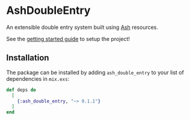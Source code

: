# AshDoubleEntry

An extensible double entry system built using [Ash](ash-hq.org) resources.

See the [getting started guide](https://hexdocs.pm/ash_double_entry/get-started-with-double-entry.html) to
setup the project!

## Installation

The package can be installed by adding `ash_double_entry` to your list of dependencies in `mix.exs`:

```elixir
def deps do
  [
    {:ash_double_entry, "~> 0.1.1"}
  ]
end
```
